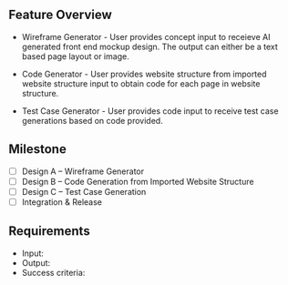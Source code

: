 
## Feature Overview
- Wireframe Generator - User provides concept input to receieve AI generated front end mockup design. The output can either be a text based page layout or image. 

- Code Generator - User provides website structure from imported website structure input to obtain code for each page in website structure.
  
- Test Case Generator - User provides code input to receive test case generations based on code provided. 


## Milestone
- [ ] Design A – Wireframe Generator
- [ ] Design B – Code Generation from Imported Website Structure
- [ ] Design C – Test Case Generation
- [ ] Integration & Release

## Requirements
- Input:
- Output:
- Success criteria:


